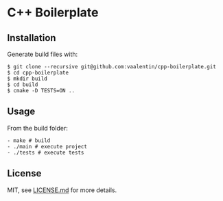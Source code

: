 # C++ Boilerplate

## Installation

Generate build files with:

```
$ git clone --recursive git@github.com:vaalentin/cpp-boilerplate.git
$ cd cpp-boilerplate
$ mkdir build
$ cd build
$ cmake -D TESTS=ON ..
```

## Usage

From the build folder:

```
- make # build
- ./main # execute project
- ./tests # execute tests
```

## License

MIT, see [LICENSE.md](https://github.com/vaalentin/cpp-boilerplate/blob/master/LICENSE.md) for more details.
